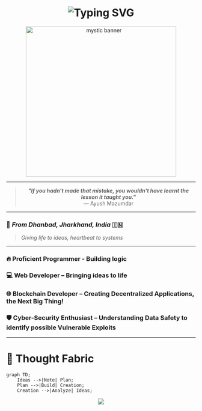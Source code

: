 <h1 align="center">
  <img src="https://readme-typing-svg.herokuapp.com?font=Iosevka&weight=900&size=30&duration=2000&pause=1000&color=00FFD9&center=true&vCenter=true&width=800&height=70&lines=%E2%9C%A8+Hello+There!+%E2%9C%A8;%E2%9C%A8+Welcome+to+my+Profile!!+%E2%9C%A8" alt="Typing SVG">
</h1>

<p align="center">
  <img src="https://github.com/aysh-mzmdr/aysh-mzmdr/assets/0000000/placeholder" width="400" alt="mystic banner"/>
</p>

---

<blockquote align="center">
  <b><i>"If you hadn't made that mistake, you wouldn't have learnt the lesson it taught you."</i></b><br>
  — Ayush Mazumdar
</blockquote>

---

### 🌆 *From Dhanbad, Jharkhand, India* 🇮🇳  
> _Giving life to ideas, heartbeat to systems_  

---  

### 🔥 **Proficient Programmer** - Building logic
### 💻 **Web Developer** – Bringing ideas to life
### 🌐 **Blockchain Developer** – Creating Decentralized Applications, the Next Big Thing! 
### 🛡 **Cyber-Security Enthusiast** – Understanding Data Safety to identify possible Vulnerable Exploits

---

# 🧠 Thought Fabric
```mermaid
graph TD;
    Ideas -->|Note| Plan;
    Plan -->|Build| Creation;
    Creation -->|Analyze| Ideas;
```

<p align="center"> <img src="https://capsule-render.vercel.app/api?type=waving&color=0:00ffd9,100:0d1117&height=120&section=footer&animation=fadeIn&fontColor=ffffff" /> </p>

